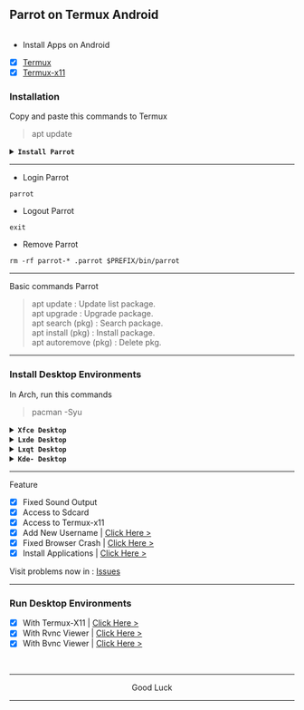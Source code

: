 
## Parrot on Termux Android
<img src="">

* Install Apps on Android
- [x] [Termux](https://play.google.com/store/apps/details?id=com.termux)
- [x] [Termux-x11](https://github.com/termux/termux-x11/releases)

### Installation

Copy and paste this commands to Termux
> apt update

<details><summary><b><code>Install Parrot</code></b></summary></br>

> apt install wget
- [x] Parrot (Latest-release)

Rootfs : Armhf, Arm64, i386, Amd64
```
wget https://raw.githubusercontent.com/wahasa/Parrot/refs/heads/main/Install/parrot.sh ; chmod +x parrot.sh ; ./parrot.sh
```
</details>

---
* Login Parrot
```
parrot
```

* Logout Parrot
```
exit
```

* Remove Parrot
```
rm -rf parrot-* .parrot $PREFIX/bin/parrot
```

---
Basic commands Parrot
> apt update : Update list package.</br>
> apt upgrade : Upgrade package.</br>
> apt search (pkg) : Search package.</br>
> apt install (pkg) : Install package.</br>
> apt autoremove (pkg) : Delete pkg.</br>

---
### Install Desktop Environments

In Arch, run this commands
> pacman -Syu

<details><summary><b><code>Xfce Desktop</code></b></summary></br>

```
pacman -S xfce4 xfce4-goodies network-manager-applet engrampa firefox pulseaudio gst-libav dbus --noconfirm
```
</details>

<details><summary><b><code>Lxde Desktop</code></b></summary></br>

```
pacman -S lxde network-manager-applet firefox pulseaudio dbus --noconfirm ; mv /usr/bin/lxpolkit /usr/bin/lxpolkit.bak
```
</details>

<details><summary><b><code>Lxqt Desktop</code></b></summary></br>

```
pacman -S lxqt xscreensaver firefox pulseaudio dbus --noconfirm
```
</details>

<details><summary><b><code>Kde- Desktop</code></b></summary></br>

```
pacman -S plasma kio-extras firefox pulseaudio dbus --noconfirm
```
</details>

---
Feature
- [x] Fixed Sound Output
- [x] Access to Sdcard
- [x] Access to Termux-x11
- [x] Add New Username     | [Click Here >](https://github.com/wahasa/Parrot/blob/main/Patch/AddUser.md#add-username-on-parrot)
- [x] Fixed Browser Crash  | [Click Here >](https://github.com/wahasa/Parrot/blob/main/Apps/Firefoxfix.md#fixed-firefox-on-parrot)
- [x] Install Applications | [Click Here >](https://github.com/wahasa/Parrot/tree/main/Apps#list-applications)

Visit problems now in : [Issues](https://github.com/wahasa/Parrot/issues)

---
### Run Desktop Environments
- [x] With Termux-X11  | [Click Here >](https://github.com/wahasa/Parrot/blob/main/Patch/Termux-X11.md#termux-x11-on-parrot)
- [x] With Rvnc Viewer | [Click Here >](https://github.com/wahasa/Parrot/blob/main/Patch/RvncViewer.md#rvnc-viewer-on-parrot)
- [x] With Bvnc Viewer | [Click Here >](https://github.com/wahasa/Parrot/blob/main/Patch/BvncViewer.md#bvnc-viewer-on-parrot)
</br>

---
<p align="center">Good Luck</p>

---
